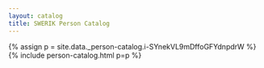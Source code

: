```yaml
---
layout: catalog
title: SWERIK Person Catalog
---
```

{% assign p = site.data._person-catalog.i-SYnekVL9mDffoGFYdnpdrW %}
{% include person-catalog.html p=p %}

